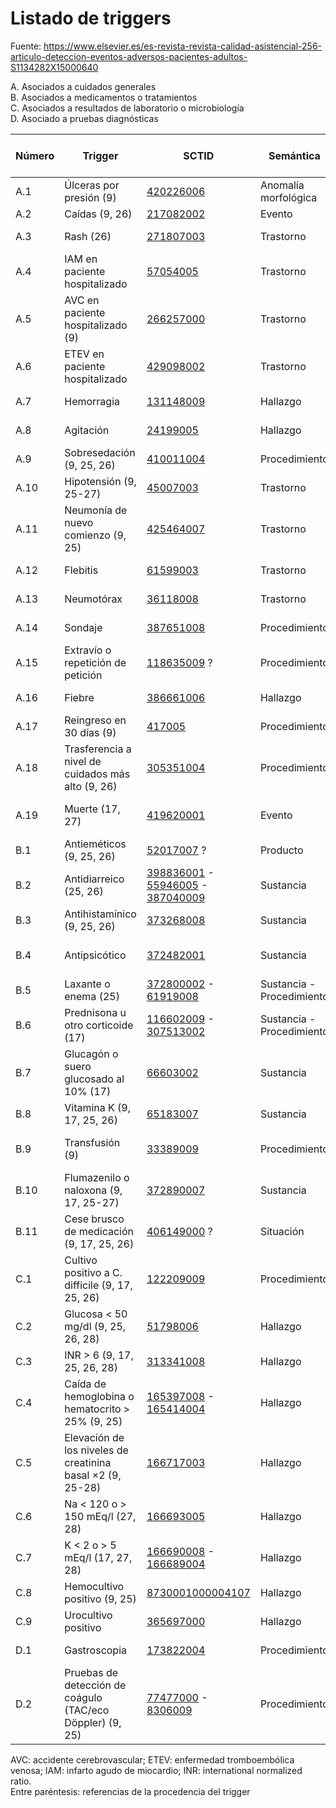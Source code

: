 # Listado de triggers
Fuente: https://www.elsevier.es/es-revista-revista-calidad-asistencial-256-articulo-deteccion-eventos-adversos-pacientes-adultos-S1134282X15000640 

A. Asociados a cuidados generales  
B. Asociados a medicamentos o tratamientos  
C. Asociados a resultados de laboratorio o microbiología  
D. Asociado a pruebas diagnósticas  

Número | Trigger | SCTID | Semántica | Ejemplo de posible evento adverso asociado
--- | --- | --- | --- | ---
A.1 | Úlceras por presión (9) | [420226006](https://browser.ihtsdotools.org/?perspective=full&conceptId1=420226006&edition=MAIN/SNOMEDCT-ES/2021-04-30&release=&languages=es,en) | Anomalía morfológica | Úlcera por presión
A.2 | Caídas (9, 26) | <!--[1912002](https://browser.ihtsdotools.org/?perspective=full&conceptId1=1912002&edition=MAIN/SNOMEDCT-ES/2021-04-30&release=&languages=es,en) - -->[217082002](https://browser.ihtsdotools.org/?perspective=full&conceptId1=217082002&edition=MAIN/SNOMEDCT-ES/2021-04-30&release=&languages=es,en) | Evento | Sobresedación
A.3 | Rash (26) | [271807003](https://browser.ihtsdotools.org/?perspective=full&conceptId1=271807003&edition=MAIN/SNOMEDCT-ES/2021-04-30&release=&languages=es,en) | Trastorno| Reacción alérgica a medicamento
A.4 | IAM en paciente hospitalizado | [57054005](https://browser.ihtsdotools.org/?perspective=full&conceptId1=57054005&edition=MAIN/SNOMEDCT-ES/2021-04-30&release=&languages=es,en) | Trastorno | Procedimientos invasivos
A.5 | AVC en paciente hospitalizado (9) | [266257000](https://browser.ihtsdotools.org/?perspective=full&conceptId1=266257000&edition=MAIN/SNOMEDCT-ES/2021-04-30&release=&languages=es,en) | Trastorno | Cardioversión de FA sin anticoagular
A.6 | ETEV en paciente hospitalizado | [429098002](https://browser.ihtsdotools.org/?perspective=full&conceptId1=429098002&edition=MAIN/SNOMEDCT-ES/2021-04-30&release=&languages=es,en) | Trastorno | Falta de profilaxis en paciente inmovilizado
A.7 | Hemorragia | [131148009](https://browser.ihtsdotools.org/?perspective=full&conceptId1=131148009&edition=MAIN/SNOMEDCT-ES/2021-04-30&release=&languages=es,en) | Hallazgo | Procedimientos invasivos
A.8 | Agitación | [24199005](https://browser.ihtsdotools.org/?perspective=full&conceptId1=24199005&edition=MAIN/SNOMEDCT-ES/2021-04-30&release=&languages=es,en) | Hallazgo | Uso de anticolinérgicos
A.9 | Sobresedación (9, 25, 26) | [410011004](https://browser.ihtsdotools.org/?perspective=full&conceptId1=410011004&edition=MAIN/SNOMEDCT-ES/2021-04-30&release=&languages=es,en) | Procedimiento | Uso de benzodiacepinas
A.10 | Hipotensión (9, 25-27) | [45007003](https://browser.ihtsdotools.org/?perspective=full&conceptId1=45007003&edition=MAIN/SNOMEDCT-ES/2021-04-30&release=&languages=es,en) | Trastorno | Sobremedicación hipotensora
A.11 | Neumonía de nuevo comienzo (9, 25) | [425464007](https://browser.ihtsdotools.org/?perspective=full&conceptId1=425464007&edition=MAIN/SNOMEDCT-ES/2021-04-30&release=&languages=es,en) | Trastorno | Neumonía nosocomial
A.12 | Flebitis | [61599003](https://browser.ihtsdotools.org/?perspective=full&conceptId1=61599003&edition=MAIN/SNOMEDCT-ES/2021-04-30&release=&languages=es,en) | Trastorno | Infección de vía venosa
A.13 | Neumotórax | [36118008](https://browser.ihtsdotools.org/?perspective=full&conceptId1=36118008&edition=MAIN/SNOMEDCT-ES/2021-04-30&release=&languages=es,en) | Trastorno | Procedimientos invasivos
A.14 | Sondaje | [387651008](https://browser.ihtsdotools.org/?perspective=full&conceptId1=387651008&edition=MAIN/SNOMEDCT-ES/2021-04-30&release=&languages=es,en) | Procedimiento | Retención urinaria por fármacos
A.15 | Extravío o repetición de petición | [118635009](https://browser.ihtsdotools.org/?perspective=full&conceptId1=118635009&edition=MAIN/SNOMEDCT-ES/2021-04-30&release=&languages=es,en) ? | Procedimiento | Retraso en el diagnóstico
A.16 | Fiebre | [386661006](https://browser.ihtsdotools.org/?perspective=full&conceptId1=386661006&edition=MAIN/SNOMEDCT-ES/2021-04-30&release=&languages=es,en) | Hallazgo | Infección nosocomial
A.17 | Reingreso en 30 días (9) | [417005](https://browser.ihtsdotools.org/?perspective=full&conceptId1=417005&edition=MAIN/SNOMEDCT-ES/2021-04-30&release=&languages=es,en) | Procedimiento | Infección nosocomial
A.18 | Trasferencia a nivel de cuidados más alto (9, 26) | [305351004](https://browser.ihtsdotools.org/?perspective=full&conceptId1=305351004&edition=MAIN/SNOMEDCT-ES/2021-04-30&release=&languages=es,en) | Procedimiento | Complicación de procedimiento invasivo
A.19 | Muerte (17, 27) | [419620001](https://browser.ihtsdotools.org/?perspective=full&conceptId1=419620001&edition=MAIN/SNOMEDCT-ES/2021-04-30&release=&languages=es,en) | Evento | Complicación de procedimiento invasivo
B.1 | Antieméticos (9, 25, 26) | [52017007](https://browser.ihtsdotools.org/?perspective=full&conceptId1=52017007&edition=MAIN/SNOMEDCT-ES/2021-04-30&release=&languages=es,en) ? | Producto | Anestesia
B.2 | Antidiarreico (25, 26) | <!--[77398001](https://browser.ihtsdotools.org/?perspective=full&conceptId1=77398001&edition=MAIN/SNOMEDCT-ES/2021-04-30&release=&languages=es,en) - -->[398836001](https://browser.ihtsdotools.org/?perspective=full&conceptId1=398836001&edition=MAIN/SNOMEDCT-ES/2021-04-30&release=&languages=es,en) - [55946005](https://browser.ihtsdotools.org/?perspective=full&conceptId1=55946005&edition=MAIN/SNOMEDCT-ES/2021-04-30&release=&languages=es,en) - [387040009](https://browser.ihtsdotools.org/?perspective=full&conceptId1=387040009&edition=MAIN/SNOMEDCT-ES/2021-04-30&release=&languages=es,en) | Sustancia | Diarrea asociada a antibióticos
B.3 | Antihistamínico (9, 25, 26) | [373268008](https://browser.ihtsdotools.org/?perspective=full&conceptId1=373268008&edition=MAIN/SNOMEDCT-ES/2021-04-30&release=&languages=es,en) | Sustancia | Reacción alérgica a medicamento
B.4 | Antipsicótico | <!--[10784006](https://browser.ihtsdotools.org/?perspective=full&conceptId1=10784006&edition=MAIN/SNOMEDCT-ES/2021-04-30&release=&languages=es,en) - -->[372482001](https://browser.ihtsdotools.org/?perspective=full&conceptId1=372482001&edition=MAIN/SNOMEDCT-ES/2021-04-30&release=&languages=es,en) | Sustancia | Delirium en paciente hospitalizado
B.5 | Laxante o enema (25) | <!--[61621000](https://browser.ihtsdotools.org/?perspective=full&conceptId1=61621000&edition=MAIN/SNOMEDCT-ES/2021-04-30&release=&languages=es,en) - -->[372800002](https://browser.ihtsdotools.org/?perspective=full&conceptId1=372800002&edition=MAIN/SNOMEDCT-ES/2021-04-30&release=&languages=es,en) - [61919008](https://browser.ihtsdotools.org/?perspective=full&conceptId1=61919008&edition=MAIN/SNOMEDCT-ES/2021-04-30&release=&languages=es,en) | Sustancia - Procedimiento | Estreñimiento por inmovilidad
B.6 | Prednisona u otro corticoide (17) | <!--[10312003](https://browser.ihtsdotools.org/?perspective=full&conceptId1=10312003&edition=MAIN/SNOMEDCT-ES/2021-04-30&release=&languages=es,en) - -->[116602009](https://browser.ihtsdotools.org/?perspective=full&conceptId1=116602009&edition=MAIN/SNOMEDCT-ES/2021-04-30&release=&languages=es,en) - [307513002](https://browser.ihtsdotools.org/?perspective=full&conceptId1=307513002&edition=MAIN/SNOMEDCT-ES/2021-04-30&release=&languages=es,en) | Sustancia - Procedimiento | Reacción alérgica a medicamento
B.7 | Glucagón o suero glucosado al 10% (17) | <!--[10712001](https://browser.ihtsdotools.org/?perspective=full&conceptId1=10712001&edition=MAIN/SNOMEDCT-ES/2021-04-30&release=&languages=es,en) - -->[66603002](https://browser.ihtsdotools.org/?perspective=full&conceptId1=66603002&edition=MAIN/SNOMEDCT-ES/2021-04-30&release=&languages=es,en) | Sustancia | Hipoglucemia insulínica
B.8 | Vitamina K (9, 17, 25, 26) | <!--[74226000](https://browser.ihtsdotools.org/?perspective=full&conceptId1=74226000&edition=MAIN/SNOMEDCT-ES/2021-04-30&release=&languages=es,en) - -->[65183007](https://browser.ihtsdotools.org/?perspective=full&conceptId1=65183007&edition=MAIN/SNOMEDCT-ES/2021-04-30&release=&languages=es,en) | Sustancia | Hemorragia por anticoagulantes
B.9 | Transfusión (9) | [33389009](https://browser.ihtsdotools.org/?perspective=full&conceptId1=33389009&edition=MAIN/SNOMEDCT-ES/2021-04-30&release=&languages=es,en) <!--- [5447007](https://browser.ihtsdotools.org/?perspective=full&conceptId1=5447007&edition=MAIN/SNOMEDCT-ES/2021-04-30&release=&languages=es,en)--> | Procedimiento | Hemorragia por procedimiento invasivo
B.10 | Flumazenilo o naloxona (9, 17, 25-27) | <!--[89018006](https://browser.ihtsdotools.org/?perspective=full&conceptId1=89018006&edition=MAIN/SNOMEDCT-ES/2021-04-30&release=&languages=es,en) - -->[372890007](https://browser.ihtsdotools.org/?perspective=full&conceptId1=372890007&edition=MAIN/SNOMEDCT-ES/2021-04-30&release=&languages=es,en) | Sustancia | Sobreefecto de sedantes o narcóticos
B.11 | Cese brusco de medicación (9, 17, 25, 26) | [406149000](https://browser.ihtsdotools.org/?perspective=full&conceptId1=406149000&edition=MAIN/SNOMEDCT-ES/2021-04-30&release=&languages=es,en) ? | Situación | Alteración hidroelectrolítica por fármacos
C.1 | Cultivo positivo a C. difficile (9, 17, 25, 26) | [122209009](https://browser.ihtsdotools.org/?perspective=full&conceptId1=122209009&edition=MAIN/SNOMEDCT-ES/2021-04-30&release=&languages=es,en) | Procedimiento | Diarrea asociada a antibióticos
C.2 | Glucosa < 50 mg/dl (9, 25, 26, 28) | <!--[22569008](https://browser.ihtsdotools.org/?perspective=full&conceptId1=22569008&edition=MAIN/SNOMEDCT-ES/2021-04-30&release=&languages=es,en) - -->[51798006](https://browser.ihtsdotools.org/?perspective=full&conceptId1=51798006&edition=MAIN/SNOMEDCT-ES/2021-04-30&release=&languages=es,en) | Hallazgo | Hipoglucemia insulínica
C.3 | INR > 6 (9, 17, 25, 26, 28) | <!--[250360002](https://browser.ihtsdotools.org/?perspective=full&conceptId1=250360002&edition=MAIN/SNOMEDCT-ES/2021-04-30&release=&languages=es,en) - -->[313341008](https://browser.ihtsdotools.org/?perspective=full&conceptId1=313341008&edition=MAIN/SNOMEDCT-ES/2021-04-30&release=&languages=es,en) | Hallazgo | Hemorragia por anticoagulantes
C.4 | Caída de hemoglobina o hematocrito > 25% (9, 25) | [165397008](https://browser.ihtsdotools.org/?perspective=full&conceptId1=165397008&edition=MAIN/SNOMEDCT-ES/2021-04-30&release=&languages=es,en) - [165414004](https://browser.ihtsdotools.org/?perspective=full&conceptId1=165414004&edition=MAIN/SNOMEDCT-ES/2021-04-30&release=&languages=es,en) | Hallazgo | Hemorragia por procedimiento invasivo
C.5 | Elevación de los niveles de creatinina basal ×2 (9, 25-28) | <!--[113075003](https://browser.ihtsdotools.org/?perspective=full&conceptId1=113075003&edition=MAIN/SNOMEDCT-ES/2021-04-30&release=&languages=es,en) - -->[166717003](https://browser.ihtsdotools.org/?perspective=full&conceptId1=166717003&edition=MAIN/SNOMEDCT-ES/2021-04-30&release=&languages=es,en) | Hallazgo | Insuficiencia renal por fármacos
C.6 | Na < 120 o > 150 mEq/l (27, 28) | <!--[312469006](https://browser.ihtsdotools.org/?perspective=full&conceptId1=312469006&edition=MAIN/SNOMEDCT-ES/2021-04-30&release=&languages=es,en) - -->[166693005](https://browser.ihtsdotools.org/?perspective=full&conceptId1=166693005&edition=MAIN/SNOMEDCT-ES/2021-04-30&release=&languages=es,en) | Hallazgo | Alteración hidroelectrolítica por fármacos
C.7 | K < 2 o > 5 mEq/l (17, 27, 28) | <!--[312468003](https://browser.ihtsdotools.org/?perspective=full&conceptId1=312468003&edition=MAIN/SNOMEDCT-ES/2021-04-30&release=&languages=es,en) - -->[166690008](https://browser.ihtsdotools.org/?perspective=full&conceptId1=166690008&edition=MAIN/SNOMEDCT-ES/2021-04-30&release=&languages=es,en) - [166689004](https://browser.ihtsdotools.org/?perspective=full&conceptId1=166689004&edition=MAIN/SNOMEDCT-ES/2021-04-30&release=&languages=es,en) | Hallazgo | Alteración hidroelectrolítica por fármacos
C.8 | Hemocultivo positivo (9, 25) | <!--[30088009](https://browser.ihtsdotools.org/?perspective=full&conceptId1=30088009&edition=MAIN/SNOMEDCT-ES/2021-04-30&release=&languages=es,en) - -->[8730001000004107](https://browser.ihtsdotools.org/?perspective=full&conceptId1=8730001000004107&edition=MAIN/SNOMEDCT-ES/2021-04-30&release=&languages=es,en) | Hallazgo | Infección nosocomial
C.9 | Urocultivo positivo | <!--[117010004](https://browser.ihtsdotools.org/?perspective=full&conceptId1=117010004&edition=MAIN/SNOMEDCT-ES/2021-04-30&release=&languages=es,en) - -->[365697000](https://browser.ihtsdotools.org/?perspective=full&conceptId1=365697000&edition=MAIN/SNOMEDCT-ES/2021-04-30&release=&languages=es,en) | Hallazgo | Infección nosocomial
D.1 | Gastroscopia | [173822004](https://browser.ihtsdotools.org/?perspective=full&conceptId1=173822004&edition=MAIN/SNOMEDCT-ES/2021-04-30&release=&languages=es,en) | Procedimiento | Hemorragia por anticoagulantes
D.2 | Pruebas de detección de coágulo (TAC/eco Döppler) (9, 25) | [77477000](https://browser.ihtsdotools.org/?perspective=full&conceptId1=77477000&edition=MAIN/SNOMEDCT-ES/2021-04-30&release=&languages=es,en) - [8306009](https://browser.ihtsdotools.org/?perspective=full&conceptId1=8306009&edition=MAIN/SNOMEDCT-ES/2021-04-30&release=&languages=es,en) | Procedimiento | Tromboembolismo por inmovilización  
 
AVC: accidente cerebrovascular; ETEV: enfermedad tromboembólica venosa; IAM: infarto agudo de miocardio; INR: international normalized ratio.  
Entre paréntesis: referencias de la procedencia del trigger